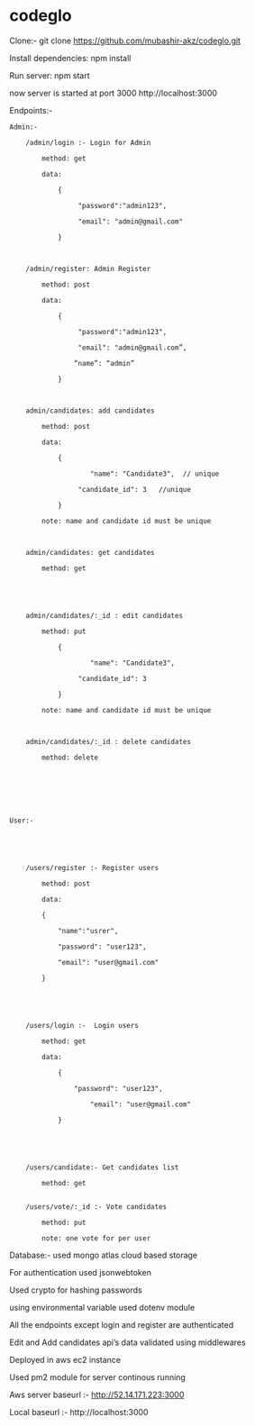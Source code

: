 # codeglo

Clone:- git clone https://github.com/mubashir-akz/codeglo.git

Install dependencies: npm install

Run server: npm start

now server is started at port 3000 http://localhost:3000

Endpoints:-



	Admin:-

		/admin/login :- Login for Admin

			method: get

			data: 

				{

   					 "password":"admin123",

   					 "email": "admin@gmail.com"

				}



		/admin/register: Admin Register

			method: post

			data: 

				{

   					 "password":"admin123",

   					 "email": "admin@gmail.com”,

					“name”: “admin”

				}



		admin/candidates: add candidates 

			method: post

			data: 

				{

    					"name": "Candidate3",  // unique

   					 "candidate_id": 3   //unique

				}

			note: name and candidate id must be unique



		admin/candidates: get candidates 

			method: get





		admin/candidates/:_id : edit candidates

			method: put

				{

    					"name": "Candidate3",  

   					 "candidate_id": 3  

				}

			note: name and candidate id must be unique



		admin/candidates/:_id : delete candidates

			method: delete

				





	User:- 

		



		/users/register :- Register users

			method: post

			data: 

			{

   			 	"name":"usrer",

   				"password": "user123",

				"email": "user@gmail.com"

			}





		/users/login :-  Login users

			method: get

			data:

				{

					"password": "user123",

	    				"email": "user@gmail.com"

				}





		/users/candidate:- Get candidates list

			method: get


		/users/vote/:_id :- Vote candidates

			method: put

			note: one vote for per user

			



Database:- used mongo atlas cloud based storage

For authentication used jsonwebtoken

Used crypto for hashing passwords

using environmental variable used dotenv module

All the endpoints except login and register are authenticated

Edit and Add candidates api’s data validated using middlewares

Deployed in aws ec2 instance

Used pm2 module for server continous running




Aws server baseurl :- http://52.14.171.223:3000 

Local baseurl :- http://localhost:3000

